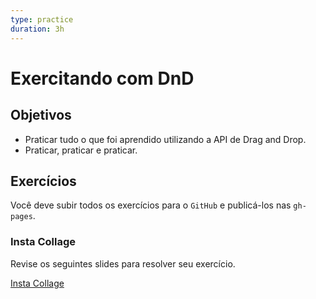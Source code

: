 ```yaml
---
type: practice
duration: 3h
---
```


# Exercitando com DnD

## Objetivos

- Praticar tudo o que foi aprendido utilizando a API de Drag and Drop.
- Praticar, praticar e praticar.

## Exercícios

Você deve subir todos os exercícios para o `GitHub` e publicá-los nas `gh-pages`.

### Insta Collage

Revise os seguintes slides para resolver seu exercício.

[Insta Collage](https://docs.google.com/presentation/d/e/2PACX-1vR4AWSnJCx4t7sS9bOnyY6JeToc_IE8FVM8MXVu5EN0c5AgJv5Odkwb8sHHkw_hzqtFb8WAyeFtTsZX/embed?start=false&loop=false&delayms=5000)

